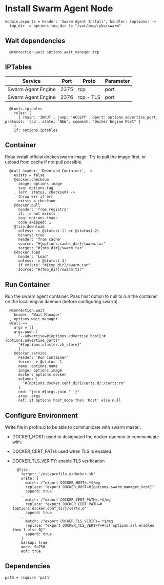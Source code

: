 
# Install Swarm Agent Node

    module.exports = header: 'Swarm Agent Install', handler: (options) ->
      tmp_dir  = options.tmp_dir ?= "/var/tmp/ryba/swarm"

## Wait dependencies

      @connection.wait options.wait_manager.tcp

## IPTables

| Service               | Port  | Proto       | Parameter          |
|-----------------------|-------|-------------|--------------------|
| Swarm Agent Engine    | 2375  | tcp         | port               |
| Swarm Agent Engine    | 2376  | tcp - TLS   | port               |

      @tools.iptables
        rules: [
          { chain: 'INPUT', jump: 'ACCEPT', dport: options.advertise_port, protocol: 'tcp', state: 'NEW', comment: "Docker Engine Port" }
        ]
        if: options.iptables

## Container
Ryba install official docker/swarm image.
Try to pull the image first, or upload from cache if not pull possible.

      @call header: 'Download Container', ->
        exists = false
        @docker.checksum
          image: options.image
          tag: options.tag
        , (err, status, checksum) ->
          throw err if err
          exists = checksum
        @docker.pull
          header: 'from registry'
          if: -> not exists
          tag: options.image
          code_skipped: 1
        @file.download
          unless: -> @status(-1) or @status(-2)
          binary: true
          header: 'from cache'
          source: "#{options.cache_dir}/swarm.tar"
          target: "#{tmp_dir}/swarm.tar"
        @docker.load
          header: 'Load'
          unless: -> @status(-3)
          if_exists: "#{tmp_dir}/swarm.tar"
          source: "#{tmp_dir}/swarm.tar"

## Run Container
Run the swarm agent container. Pass host option to null to run the container
on the local engine daemon (before configuring swarm).

      @connection.wait
        header: 'Wait Manager'
      , options.wait_manager
      @call =>
        args = []
        args.push [
          "--advertise=#{options.advertise_host}:#{options.advertise_port}"
          "#{options.cluster.zk_store}"
          ]...
        @docker.service
          header: 'Run Container'
          force: -> @status -1
          name: options.name
          image: options.image
          docker: options.docker
          volume: [
            "#{options.docker.conf_dir}/certs.d/:/certs:ro"
          ]
          cmd: "join #{args.join ' '}"
          args: args
          net: if options.host_mode then 'host' else null

## Configure Environment

Write file in profile.d to be able to communicate with swarm master. 
- DOCKER_HOST: used to designated the docker daemon to communicate with.
- DOCKER_CERT_PATH: used when TLS is enabled
- DOCKER_TLS_VERIFY: enable TLS verification

        @file
          target: '/etc/profile.d/docker.sh'
          write: [
            match: /^export DOCKER_HOST=.*$/mg
            replace: "export DOCKER_HOST=#{options.swarm_manager_host}"
            append: true
          ,
            match: /^export DOCKER_CERT_PATH=.*$/mg
            replace: "export DOCKER_CERT_PATH=#{options.docker.conf_dir}/certs.d"
            append: true
          ,
            match: /^export DOCKER_TLS_VERIFY=.*$/mg
            replace: "export DOCKER_TLS_VERIFY=#{if options.ssl.enabled then 1 else 0}"
            append: true
          ]
          backup: true
          mode: 0o750
          eof: true

## Dependencies

    path = require 'path'
